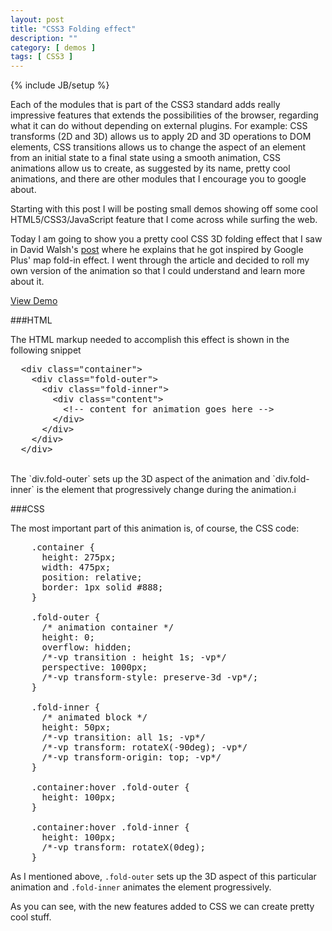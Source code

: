 ```yaml
---
layout: post
title: "CSS3 Folding effect"
description: ""
category: [ demos ]
tags: [ CSS3 ]
---
```

{% include JB/setup %}

Each of the modules that is part of the CSS3 standard adds really impressive features 
that extends the possibilities of the browser, regarding what it can do without depending on 
external plugins. For example: CSS transforms (2D and 3D) allows us to apply 2D and 3D 
operations to DOM elements, CSS transitions allows us to change the aspect of an element 
from an initial state to a final state using a smooth animation, CSS animations allow us 
to create, as suggested by its name, pretty cool animations, and there are other 
modules that I encourage you to google about. 

Starting with this post I will be posting small demos showing off some cool HTML5/CSS3/JavaScript 
feature that I come across while surfing the web.

Today I am going to show you a pretty cool CSS 3D folding effect that I saw 
in David Walsh's <a href="http://davidwalsh.name/folding-animation" target="_blank">post</a> 
where he explains that he got inspired by Google Plus' map fold-in effect. 
I went through the article and decided to roll my own version of the animation 
so that I could understand and learn more about it.

<a href="/demos/folding-effect/" class="view-demo" target="_blank">
View Demo
</a>

###HTML

The HTML markup needed to accomplish this effect is shown in the following snippet

<pre class="prettyprint" data-lang="html">
  &lt;div class="container"&gt;
    &lt;div class="fold-outer"&gt;
      &lt;div class="fold-inner"&gt;
        &lt;div class="content"&gt;
          &lt;!-- content for animation goes here --&gt;
        &lt;/div&gt;
      &lt;/div&gt;
    &lt;/div&gt;
  &lt;/div&gt;
</pre>
<br>
The `div.fold-outer` sets up the 3D aspect of the animation and `div.fold-inner` is  
the element that progressively change during the animation.i

###CSS

The most important part of this animation is, of course, the CSS code:

<pre class="prettyprint" data-lang="css">
    .container {
      height: 275px;
      width: 475px;
      position: relative;
      border: 1px solid #888;
    }

    .fold-outer {
      /* animation container */
      height: 0;
      overflow: hidden;
      /*-vp transition : height 1s; -vp*/
      perspective: 1000px;
      /*-vp transform-style: preserve-3d -vp*/;
    }

    .fold-inner {
      /* animated block */
      height: 50px;
      /*-vp transition: all 1s; -vp*/
      /*-vp transform: rotateX(-90deg); -vp*/
      /*-vp transform-origin: top; -vp*/
    }
    
    .container:hover .fold-outer {
      height: 100px;
    }

    .container:hover .fold-inner {
      height: 100px;
      /*-vp transform: rotateX(0deg);
    }
</pre>

As I mentioned above, `.fold-outer` sets up the 3D aspect of this particular
animation and `.fold-inner` animates the element progressively.

As you can see, with the new features added to CSS we can create pretty cool
stuff.
